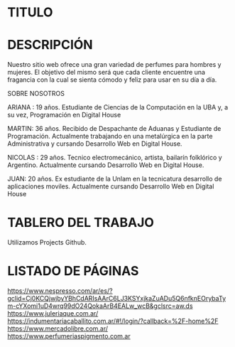 # TITULO

# DESCRIPCIÓN
Nuestro sitio web ofrece una gran variedad de perfumes para hombres y mujeres. El objetivo del mismo será que cada cliente encuentre una fragancia con la cual se sienta cómodo y feliz para usar en su día a día. 

SOBRE NOSOTROS

ARIANA : 19 años. Estudiante de Ciencias de la Computación en la UBA y, a su vez, Programación en Digital House<br>

MARTIN: 36 años. Recibido de Despachante de Aduanas y Estudiante de Programación. Actualmente trabajando en una metalúrgica en la parte Administrativa y cursando Desarrollo Web en Digital House. <br>

NICOLAS : 29 años. Tecnico electromecánico, artista, bailarín folklórico y Argentino. Actualmente cursando Desarrollo Web en Digital House. <br>

JUAN: 20 años. Ex estudiante de la Unlam en la tecnicatura desarrollo de aplicaciones moviles. Actualmente cursando Desarrollo Web en Digital House<br>


# TABLERO DEL TRABAJO

Utilizamos Projects Github.

#  LISTADO DE PÁGINAS

https://www.nespresso.com/ar/es/?gclid=Cj0KCQjwjbyYBhCdARIsAArC6LJ3KSYxjkaZuADu5Q6nfknEOrybaTym-cYXomi1uD4wrq99dO24QokaArB4EALw_wcB&gclsrc=aw.ds<br>
https://www.juleriaque.com.ar/<br>
https://indumentariacaballito.com.ar/#!/login/?callback=%2F-home%2F<br>
https://www.mercadolibre.com.ar/<br>
https://www.perfumeriaspigmento.com.ar<br>
